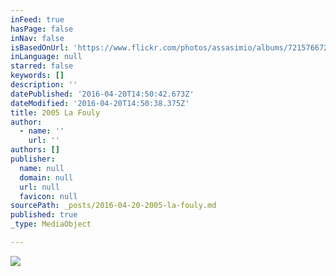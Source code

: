 ```yaml
---
inFeed: true
hasPage: false
inNav: false
isBasedOnUrl: 'https://www.flickr.com/photos/assasimio/albums/72157667253006971'
inLanguage: null
starred: false
keywords: []
description: ''
datePublished: '2016-04-20T14:50:42.673Z'
dateModified: '2016-04-20T14:50:38.375Z'
title: 2005 La Fouly
author:
  - name: ''
    url: ''
authors: []
publisher:
  name: null
  domain: null
  url: null
  favicon: null
sourcePath: _posts/2016-04-20-2005-la-fouly.md
published: true
_type: MediaObject

---
```

![](https://the-grid-user-content.s3-us-west-2.amazonaws.com/98ea6a96-5600-48ce-b300-72db83552654.jpg)